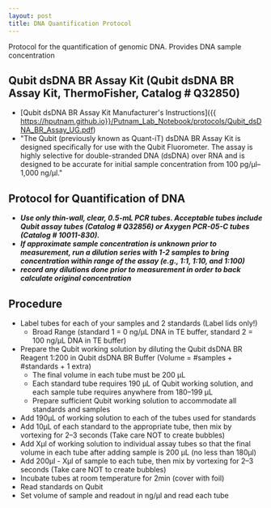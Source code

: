 ```yaml
---
layout: post
title: DNA Quantification Protocol
---
```


Protocol for the quantification of genomic DNA.
Provides DNA sample concentration

## Qubit dsDNA BR Assay Kit (Qubit dsDNA BR Assay Kit, ThermoFisher, Catalog # Q32850)
* [Qubit dsDNA BR Assay Kit Manufacturer's Instructions]({{ https://hputnam.github.io}}/Putnam_Lab_Notebook/protocols/Qubit_dsDNA_BR_Assay_UG.pdf)
* "The Qubit (previously known as Quant-iT) dsDNA BR Assay Kit is designed specifically for use with the Qubit Fluorometer. The assay is highly selective for double-stranded DNA (dsDNA) over RNA and is designed to be accurate for initial sample concentration from 100 pg/µl–1,000 ng/µl."

## Protocol for Quantification of DNA
* **_Use only thin-wall, clear, 0.5-mL PCR tubes. Acceptable tubes include Qubit assay tubes (Catalog # Q32856) or Axygen PCR-05-C tubes (Catalog # 10011-830)._**
* **_If approximate sample concentration is unknown prior to measurement, run a dilution series with 1-2 samples to bring concentration within range of the assay (e.g., 1:1, 1:10, and 1:100)_**
* **_record any dilutions done prior to measurement in order to back calculate original concentration_**
 
## Procedure

* Label tubes for each of your samples and 2 standards (Label lids only!)
  * Broad Range (standard 1 = 0 ng/μL DNA in TE buffer, standard 2 = 100 ng/μL DNA in TE buffer)  
* Prepare the Qubit working solution by diluting the Qubit dsDNA BR Reagent 1:200 in Qubit dsDNA BR Buffer (Volume = #samples + #standards + 1 extra)
  * The final volume in each tube must be 200 μL
  * Each standard tube requires 190 μL of Qubit working solution, and each sample tube requires anywhere from 180–199 μL
  * Prepare sufficient Qubit working solution to accommodate all standards and samples
* Add 190μL of working solution to each of the tubes used for standards
* Add 10μL of each standard to the appropriate tube, then mix by vortexing for 2–3 seconds (Take care NOT to create bubbles)
* Add Xµl of working solution to individual assay tubes so that the final volume in each tube after adding sample is 200 μL (no less than 180µl)
* Add 200µl - Xµl of sample to each tube, then mix by vortexing for 2–3 seconds (Take care NOT to create bubbles)
* Incubate tubes at room temperature for 2min (cover with foil)
* Read standards on Qubit
* Set volume of sample and readout in ng/µl and read each tube



